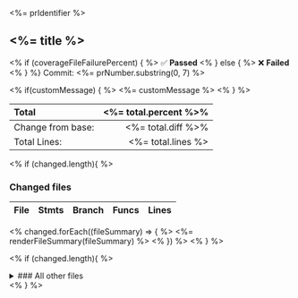 <%= prIdentifier %>

## <%= title %>

<% if (coverageFileFailurePercent) { %>
:white_check_mark: **Passed**
<% } else { %>
:x: **Failed**
<% } %}
Commit: <%= prNumber.substring(0, 7) %>

<% if(customMessage) { %>
<%= customMessage %>
<% } %>

<!-- Totals -->
| Total             | <%= total.percent %>% |
| :---------------- | --------------------: |
| Change from base: |    <%= total.diff %>% |
| Total Lines:      |    <%= total.lines %> |

<!-- Changed files -->
<% if (changed.length){ %>
### Changed files

| File | Stmts | Branch | Funcs | Lines |
| ---- | ----- | ------ | ----- | ----- |
<% changed.forEach((fileSummary) => { %>
<%= renderFileSummary(fileSummary) %>
<% }) %>
<% } %>

<!-- Unchanged files -->
<% if (changed.length){ %>
<details>
<summary markdown="span">
### All other files
</summary>

| File | Stmts | Branch | Funcs | Lines |
| ---- | ----- | ------ | ----- | ----- |

<% unchanged.forEach((fileSummary) => { %>
<%= renderFileSummary(fileSummary) %>
<% }) %>
</details>
<% } %>